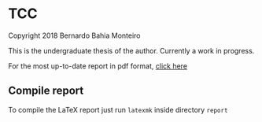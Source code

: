 # TCC

Copyright 2018 Bernardo Bahia Monteiro

This is the undergraduate thesis of the author. Currently a work in progress.

For the most up-to-date report in pdf format, [click here](https://latexonline.cc/compile?git=https://github.com/alanshepard/tcc&target=report.tex&workdir=report/)

## Compile report
To compile the LaTeX report just run `latexmk` inside directory `report`
